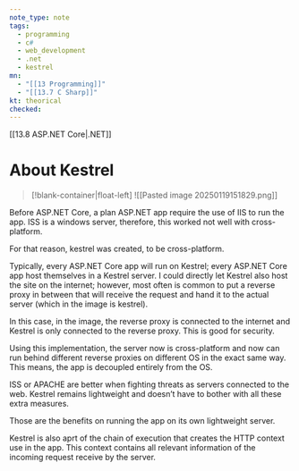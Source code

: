 ```yaml
---
note_type: note
tags:
  - programming
  - c#
  - web_development
  - .net
  - kestrel
mn:
  - "[[13 Programming]]"
  - "[[13.7 C Sharp]]"
kt: theorical
checked:
---
```

[[13.8 ASP.NET Core|.NET]]

# About Kestrel
>[!blank-container|float-left]
>![[Pasted image 20250119151829.png]]


Before ASP.NET Core, a plan ASP.NET app require the use of IIS to run the app. ISS is a windows server, therefore, this worked not well with cross-platform. 

For that reason, kestrel was created, to be cross-platform. 

Typically, every ASP.NET Core app will run on Kestrel; every ASP.NET Core app host themselves in a Kestrel server. I could directly let Kestrel also host the site on the internet; however, most often is common to put a reverse proxy in between that will receive the request and hand it to the actual server (which in the image is kestrel). 

In this case, in the image, the reverse proxy is connected to the internet and Kestrel is only connected to the reverse proxy. This is good for security.

Using this implementation, the server now is cross-platform and now can run behind different reverse proxies on different OS in the exact same way. This means, the app is decoupled entirely from the OS. 

ISS or APACHE are better when fighting threats as servers connected to the web.  Kestrel remains lightweight and doesn’t have to bother with all these extra measures. 

Those are the benefits on running the app on its own lightweight server. 

Kestrel is also aprt of the chain of execution that creates the HTTP context use in the app. This context contains all relevant information of the incoming request receive by the server.


